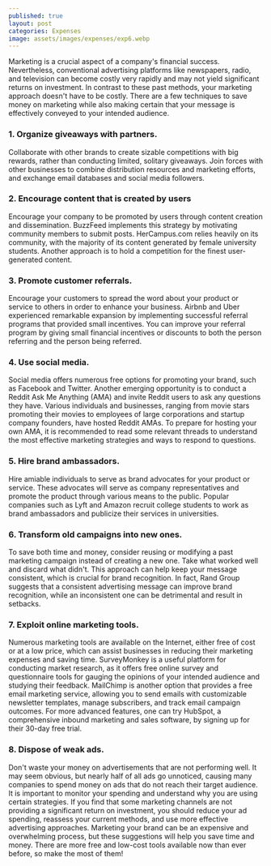 ```yaml
---
published: true
layout: post
categories: Expenses
image: assets/images/expenses/exp6.webp
---
```


Marketing is a crucial aspect of a company's financial success. Nevertheless, conventional advertising platforms like newspapers, radio, and television can become costly very rapidly and may not yield significant returns on investment. In contrast to these past methods, your marketing approach doesn't have to be costly. There are a few techniques to save money on marketing while also making certain that your message is effectively conveyed to your intended audience.

### 1. Organize giveaways with partners.
Collaborate with other brands to create sizable competitions with big rewards, rather than conducting limited, solitary giveaways. Join forces with other businesses to combine distribution resources and marketing efforts, and exchange email databases and social media followers. 

### 2. Encourage content that is created by users
Encourage your company to be promoted by users through content creation and dissemination. BuzzFeed implements this strategy by motivating community members to submit posts. HerCampus.com relies heavily on its community, with the majority of its content generated by female university students. Another approach is to hold a competition for the finest user-generated content.

### 3. Promote customer referrals.
Encourage your customers to spread the word about your product or service to others in order to enhance your business. Airbnb and Uber experienced remarkable expansion by implementing successful referral programs that provided small incentives. You can improve your referral program by giving small financial incentives or discounts to both the person referring and the person being referred.

### 4. Use social media.
Social media offers numerous free options for promoting your brand, such as Facebook and Twitter. Another emerging opportunity is to conduct a Reddit Ask Me Anything (AMA) and invite Reddit users to ask any questions they have. Various individuals and businesses, ranging from movie stars promoting their movies to employees of large corporations and startup company founders, have hosted Reddit AMAs. To prepare for hosting your own AMA, it is recommended to read some relevant threads to understand the most effective marketing strategies and ways to respond to questions.

### 5. Hire brand ambassadors.
Hire amiable individuals to serve as brand advocates for your product or service. These advocates will serve as company representatives and promote the product through various means to the public. Popular companies such as Lyft and Amazon recruit college students to work as brand ambassadors and publicize their services in universities.

### 6. Transform old campaigns into new ones.
To save both time and money, consider reusing or modifying a past marketing campaign instead of creating a new one. Take what worked well and discard what didn't. This approach can help keep your message consistent, which is crucial for brand recognition. In fact, Rand Group suggests that a consistent advertising message can improve brand recognition, while an inconsistent one can be detrimental and result in setbacks.

### 7. Exploit online marketing tools.
Numerous marketing tools are available on the Internet, either free of cost or at a low price, which can assist businesses in reducing their marketing expenses and saving time. SurveyMonkey is a useful platform for conducting market research, as it offers free online survey and questionnaire tools for gauging the opinions of your intended audience and studying their feedback. MailChimp is another option that provides a free email marketing service, allowing you to send emails with customizable newsletter templates, manage subscribers, and track email campaign outcomes. For more advanced features, one can try HubSpot, a comprehensive inbound marketing and sales software, by signing up for their 30-day free trial.

### 8. Dispose of weak ads.
Don't waste your money on advertisements that are not performing well. It may seem obvious, but nearly half of all ads go unnoticed, causing many companies to spend money on ads that do not reach their target audience. It is important to monitor your spending and understand why you are using certain strategies. If you find that some marketing channels are not providing a significant return on investment, you should reduce your ad spending, reassess your current methods, and use more effective advertising approaches. Marketing your brand can be an expensive and overwhelming process, but these suggestions will help you save time and money. There are more free and low-cost tools available now than ever before, so make the most of them!
